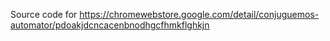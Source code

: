Source code for https://chromewebstore.google.com/detail/conjuguemos-automator/pdoakjdcncacenbnodhgcfhmkflghkjn
